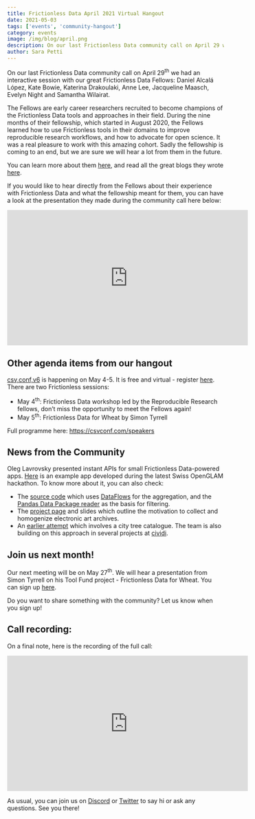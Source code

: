 ```yaml
---
title: Frictionless Data April 2021 Virtual Hangout
date: 2021-05-03
tags: ['events', 'community-hangout']
category: events
image: /img/blog/april.png
description: On our last Frictionless Data community call on April 29 we had an interactive session with our great Frictionless Data Fellows.
author: Sara Petti
---
```


On our last Frictionless Data community call on April 29<sup>th</sup> we had an interactive session with our great Frictionless Data Fellows: Daniel Alcalá López, Kate Bowie, Katerina Drakoulaki, Anne Lee, Jacqueline Maasch, Evelyn Night and Samantha Wilairat.

The Fellows are early career researchers recruited to become champions of the Frictionless Data tools and approaches in their field. During the nine months of their fellowship, which started in August 2020, the Fellows learned how to use Frictionless tools in their domains to improve reproducible research workflows, and how to advocate for open science. It was a real pleasure to work with this amazing cohort. Sadly the fellowship is coming to an end, but we are sure we will hear a lot from them in the future.

You can learn more about them [here](https://fellows.frictionlessdata.io/), and read all the great blogs they wrote [here](https://fellows.frictionlessdata.io/blog/).

If you would like to hear directly from the Fellows about their experience with Frictionless Data and what the fellowship meant for them, you can have a look at the presentation they made during the community call here below:

<iframe width="560" height="315" src="https://www.youtube.com/embed/uw7wqdiCP_g" title="YouTube video player" frameborder="0" allow="accelerometer; autoplay; clipboard-write; encrypted-media; gyroscope; picture-in-picture" allowfullscreen></iframe>

## Other agenda items from our hangout
[csv,conf,v6](https://csvconf.com/) is happening on May 4-5. It is free and virtual - register [here](https://www.eventbrite.com/e/csvconfv6-tickets-144250211265). There are two Frictionless sessions:
* May 4<sup>th</sup>: Frictionless Data workshop led by the Reproducible Research fellows, don’t miss the opportunity to meet the Fellows again!
* May 5<sup>th</sup>: Frictionless Data for Wheat by Simon Tyrrell

Full programme here: https://csvconf.com/speakers

## News from the Community

Oleg Lavrovsky presented instant APIs for small Frictionless Data-powered apps. [Here](https://scene.rip/) is an example app developed during the latest Swiss OpenGLAM hackathon. To know more about it, you can also check:

* The [source code](https://github.com/we-art-o-nauts/the-scene-lives) which uses [DataFlows](https://github.com/datahq/dataflows) for the aggregation, and the [Pandas Data Package reader](https://github.com/rgieseke/pandas-datapackage-reader) as the basis for filtering.
* The [project page](https://hack.glam.opendata.ch/project/114) and slides which outline the motivation to collect and homogenize electronic art archives.
* An [earlier attempt](https://github.com/loleg/baumkataster-data) which involves a city tree catalogue. The team is also building on this approach in several projects at [cividi](http://github.com/cividi).

## Join us next month!

Our next meeting will be on May 27<sup>th</sup>. We will hear a presentation from Simon Tyrrell on his Tool Fund project - Frictionless Data for Wheat. You can sign up [here](https://docs.google.com/forms/d/e/1FAIpQLSeuNCopxXauMkrWvF6VHqOyHMcy54SfNDOseVXfWRQZWkvqjQ/viewform?usp=sf_link).

Do you want to share something with the community? Let us know when you sign up!

## Call recording:

On a final note, here is the recording of the full call:

<iframe width="560" height="315" src="https://www.youtube.com/embed/sRJZnm7bUQc" title="YouTube video player" frameborder="0" allow="accelerometer; autoplay; clipboard-write; encrypted-media; gyroscope; picture-in-picture" allowfullscreen></iframe>

As usual, you can join us on [Discord](https://discord.com/invite/j9DNFNw) or [Twitter](https://twitter.com/frictionlessd8a) to say hi or ask any questions. See you there!
